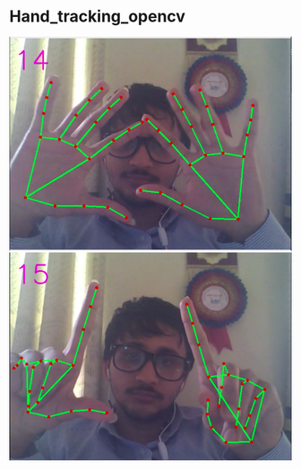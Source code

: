 # Hand_tracking_opencv

![output_1](https://github.com/samirkhanal35/Hand_tracking_opencv/blob/main/handtracking1.png)
![output_1](https://github.com/samirkhanal35/Hand_tracking_opencv/blob/main/handtracking2.png)
